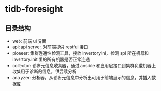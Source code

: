 # tidb-foresight

## 目录结构

- web: 前端 ui 界面
- api: api server, 对前端提供 restful 接口
- pioneer: 集群连通性检测工具，接收 invertory.ini，检测 api 所在机器和 invertory.init 里的所有机器是否正常连通
- collector: 诊断元信息收集器，通过 ansible 和应用层接口到集群负载机器上收集用于诊断的信息，供后续分析
- analyzer: 分析器，从诊断元信息中分析出可用于前端展示的信息，并插入数据库
